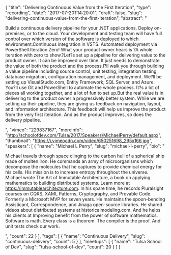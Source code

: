 {
  "title": "Delivering Continuous Value from the First Iteration",
  "type": "recording",
  "date": "2017-07-20T14:20:01",
  "draft": false,
  "slug": "delivering-continuous-value-from-the-first-iteration",
  "abstract": "<p>Build a continuous delivery pipeline for your .NET applications. Deploy on-premises, or to the cloud. Your development and testing team will have full control over which version of the software is deployed to which environment.Continuous integration in VSTS. Automated deployment via PowerShell.Iteration Zero! What your product owner hears is ?A whole iteration with zero to show.?Let?s set up a pipeline for delivering value to the product owner. It can be improved over time. It just needs to demonstrate the value of both the product and the process.I?ll walk you through building a value pipeline including source control, unit testing, integration testing, database migration, configuration management, and deployment. We?ll be setting up VisualStudio.com, Entity Framework, SQL Server, and Azure. You?ll use Git and PowerShell to automate the whole process. It?s a lot of pieces all working together, and a lot of fun to set up.But the real value is in delivering to the product owner a progressively better system. While we are setting up their pipeline, they are giving us feedback on navigation, layout, and information architecture. This feedback will help us improve the product from the very first iteration. And as the product improves, so does the delivery pipeline.</p>",
  "vimeo": "229837167",
  "moreinfo": "http://schoolofdev.com/Tulsa/2017/Speakers/MichaelPerry/default.aspx",
  "thumbnail": "https://i.vimeocdn.com/video/650251698_295x166.jpg",
  "speakers": [
    {
      "name": "Michael L Perry",
      "slug": "michael-l-perry",
      "bio": "<p>Michael travels through space clinging to the carbon hull of a spherical ship made of molten iron. He commands an army of microorganisms which decompose the molecules that he captures to provide chemical energy for his cells. His mission is to increase entropy throughout the universe. Michael wrote The Art of Immutable Architecture, a book on applying mathematics to building distributed systems. Learn more at https://immutablearchitecture.com. In his spare time, he records Pluralsight courses on CQRS, XAML Patterns, Cryptography, and Provable Code. Formerly a Microsoft MVP for seven years. He maintains the spoon-bending Assisticant, Correspondence, and Jinaga open-source libraries. He shared videos about distributed systems at historicalmodeling.com. And he helps his clients at Improving benefit from the power of software mathematics. Software is math. Every class is a theorem. The compiler is the proof. And unit tests check our work.</p>",
      "count": 22
    }
  ],
  "tags": [
    {
      "name": "Continuous Delivery",
      "slug": "continuous-delivery",
      "count": 5
    }
  ],
  "meetups": [
    {
      "name": "Tulsa School of Dev",
      "slug": "tulsa-school-of-dev",
      "count": 20
    }
  ]
}